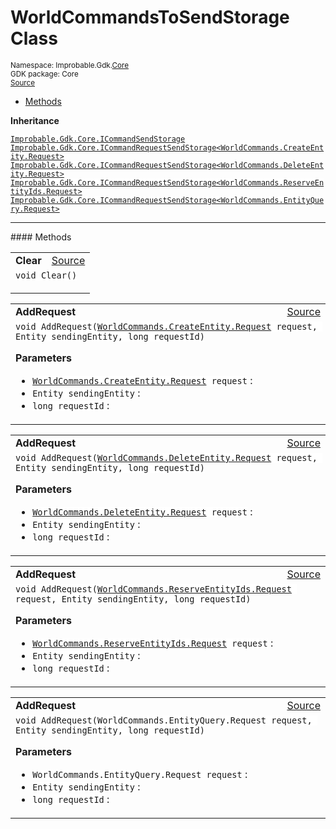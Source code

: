 
# WorldCommandsToSendStorage Class
<sup>
Namespace: Improbable.Gdk.<a href="{{urlRoot}}/api/core-index">Core</a><br/>
GDK package: Core<br/>
<a href="https://www.github.com/spatialos/gdk-for-unity/blob/6689e30/workers/unity/Packages/io.improbable.gdk.core/Worker/WorldCommandsToSendStorage.cs/#L10">Source</a>
<style>
a code {
                    padding: 0em 0.25em!important;
}
code {
                    background-color: #ffffff!important;
}
</style>
</sup>
<nav id="pageToc" class="page-toc"><ul><li><a href="#methods">Methods</a>
</ul></nav>



</p>

<b>Inheritance</b>

<code><a href="{{urlRoot}}/api/core/i-command-send-storage">Improbable.Gdk.Core.ICommandSendStorage</a></code>
<code><a href="{{urlRoot}}/api/core/i-command-request-send-storage">Improbable.Gdk.Core.ICommandRequestSendStorage&lt;WorldCommands.CreateEntity.Request&gt;</a></code>
<code><a href="{{urlRoot}}/api/core/i-command-request-send-storage">Improbable.Gdk.Core.ICommandRequestSendStorage&lt;WorldCommands.DeleteEntity.Request&gt;</a></code>
<code><a href="{{urlRoot}}/api/core/i-command-request-send-storage">Improbable.Gdk.Core.ICommandRequestSendStorage&lt;WorldCommands.ReserveEntityIds.Request&gt;</a></code>
<code><a href="{{urlRoot}}/api/core/i-command-request-send-storage">Improbable.Gdk.Core.ICommandRequestSendStorage&lt;WorldCommands.EntityQuery.Request&gt;</a></code>











</p>
<hr style="width:100%; border-top-color:#d8d8d8" />
#### Methods


</p>




<table width="100%">
    <tr>
        <td style="border-right:none"><b>Clear</b></td>
        <td style="border-left:none; text-align:right"><a href="https://www.github.com/spatialos/gdk-for-unity/blob/6689e30/workers/unity/Packages/io.improbable.gdk.core/Worker/WorldCommandsToSendStorage.cs/#L24">Source</a></td>
    </tr>
    <tr>
        <td colspan="2">
<code>void Clear()</code></p>






</td>
    </tr>
</table>


<table width="100%">
    <tr>
        <td style="border-right:none"><b>AddRequest</b></td>
        <td style="border-left:none; text-align:right"><a href="https://www.github.com/spatialos/gdk-for-unity/blob/6689e30/workers/unity/Packages/io.improbable.gdk.core/Worker/WorldCommandsToSendStorage.cs/#L32">Source</a></td>
    </tr>
    <tr>
        <td colspan="2">
<code>void AddRequest(<a href="{{urlRoot}}/api/core/commands/world-commands/create-entity/request">WorldCommands.CreateEntity.Request</a> request, Entity sendingEntity, long requestId)</code></p>



</p>

<b>Parameters</b>

<ul>
<li><code><a href="{{urlRoot}}/api/core/commands/world-commands/create-entity/request">WorldCommands.CreateEntity.Request</a> request</code> : </li>
<li><code>Entity sendingEntity</code> : </li>
<li><code>long requestId</code> : </li>
</ul>





</td>
    </tr>
</table>


<table width="100%">
    <tr>
        <td style="border-right:none"><b>AddRequest</b></td>
        <td style="border-left:none; text-align:right"><a href="https://www.github.com/spatialos/gdk-for-unity/blob/6689e30/workers/unity/Packages/io.improbable.gdk.core/Worker/WorldCommandsToSendStorage.cs/#L39">Source</a></td>
    </tr>
    <tr>
        <td colspan="2">
<code>void AddRequest(<a href="{{urlRoot}}/api/core/commands/world-commands/delete-entity/request">WorldCommands.DeleteEntity.Request</a> request, Entity sendingEntity, long requestId)</code></p>



</p>

<b>Parameters</b>

<ul>
<li><code><a href="{{urlRoot}}/api/core/commands/world-commands/delete-entity/request">WorldCommands.DeleteEntity.Request</a> request</code> : </li>
<li><code>Entity sendingEntity</code> : </li>
<li><code>long requestId</code> : </li>
</ul>





</td>
    </tr>
</table>


<table width="100%">
    <tr>
        <td style="border-right:none"><b>AddRequest</b></td>
        <td style="border-left:none; text-align:right"><a href="https://www.github.com/spatialos/gdk-for-unity/blob/6689e30/workers/unity/Packages/io.improbable.gdk.core/Worker/WorldCommandsToSendStorage.cs/#L46">Source</a></td>
    </tr>
    <tr>
        <td colspan="2">
<code>void AddRequest(<a href="{{urlRoot}}/api/core/commands/world-commands/reserve-entity-ids/request">WorldCommands.ReserveEntityIds.Request</a> request, Entity sendingEntity, long requestId)</code></p>



</p>

<b>Parameters</b>

<ul>
<li><code><a href="{{urlRoot}}/api/core/commands/world-commands/reserve-entity-ids/request">WorldCommands.ReserveEntityIds.Request</a> request</code> : </li>
<li><code>Entity sendingEntity</code> : </li>
<li><code>long requestId</code> : </li>
</ul>





</td>
    </tr>
</table>


<table width="100%">
    <tr>
        <td style="border-right:none"><b>AddRequest</b></td>
        <td style="border-left:none; text-align:right"><a href="https://www.github.com/spatialos/gdk-for-unity/blob/6689e30/workers/unity/Packages/io.improbable.gdk.core/Worker/WorldCommandsToSendStorage.cs/#L53">Source</a></td>
    </tr>
    <tr>
        <td colspan="2">
<code>void AddRequest(WorldCommands.EntityQuery.Request request, Entity sendingEntity, long requestId)</code></p>



</p>

<b>Parameters</b>

<ul>
<li><code>WorldCommands.EntityQuery.Request request</code> : </li>
<li><code>Entity sendingEntity</code> : </li>
<li><code>long requestId</code> : </li>
</ul>





</td>
    </tr>
</table>





